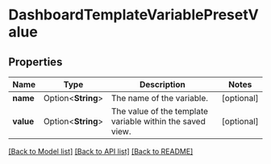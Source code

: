 # DashboardTemplateVariablePresetValue

## Properties

Name | Type | Description | Notes
------------ | ------------- | ------------- | -------------
**name** | Option<**String**> | The name of the variable. | [optional]
**value** | Option<**String**> | The value of the template variable within the saved view. | [optional]

[[Back to Model list]](../README.md#documentation-for-models) [[Back to API list]](../README.md#documentation-for-api-endpoints) [[Back to README]](../README.md)


